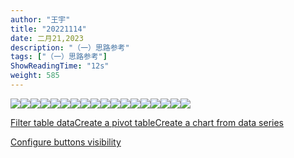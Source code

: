 ```yaml
---
author: "王宇"
title: "20221114"
date: 二月21,2023
description: "（一）思路参考"
tags: ["（一）思路参考"]
ShowReadingTime: "12s"
weight: 585
---
```

![](/download/attachments/97484815/%E5%B9%BB%E7%81%AF%E7%89%871.JPG?version=1&modificationDate=1676979646128&api=v2)![](/download/attachments/97484815/%E5%B9%BB%E7%81%AF%E7%89%872.JPG?version=1&modificationDate=1676979646497&api=v2)![](/download/attachments/97484815/%E5%B9%BB%E7%81%AF%E7%89%873.JPG?version=1&modificationDate=1676979646661&api=v2)![](/download/attachments/97484815/%E5%B9%BB%E7%81%AF%E7%89%874.JPG?version=1&modificationDate=1676979646799&api=v2)![](/download/attachments/97484815/%E5%B9%BB%E7%81%AF%E7%89%875.JPG?version=1&modificationDate=1676979647311&api=v2)![](/download/attachments/97484815/%E5%B9%BB%E7%81%AF%E7%89%876.JPG?version=1&modificationDate=1676979647430&api=v2)![](/download/attachments/97484815/%E5%B9%BB%E7%81%AF%E7%89%877.JPG?version=1&modificationDate=1676979647556&api=v2)![](/download/attachments/97484815/%E5%B9%BB%E7%81%AF%E7%89%878.JPG?version=1&modificationDate=1676979647655&api=v2)![](/download/attachments/97484815/%E5%B9%BB%E7%81%AF%E7%89%879.JPG?version=1&modificationDate=1676979647766&api=v2)![](/download/attachments/97484815/%E5%B9%BB%E7%81%AF%E7%89%8710.JPG?version=1&modificationDate=1676979647876&api=v2)![](/download/attachments/97484815/%E5%B9%BB%E7%81%AF%E7%89%8711.JPG?version=1&modificationDate=1676979648010&api=v2)![](/download/attachments/97484815/%E5%B9%BB%E7%81%AF%E7%89%8712.JPG?version=1&modificationDate=1676979648106&api=v2)![](/download/attachments/97484815/%E5%B9%BB%E7%81%AF%E7%89%8713.JPG?version=1&modificationDate=1676979648233&api=v2)![](/download/attachments/97484815/%E5%B9%BB%E7%81%AF%E7%89%8714.JPG?version=1&modificationDate=1676979648343&api=v2)![](/download/attachments/97484815/%E5%B9%BB%E7%81%AF%E7%89%8715.JPG?version=1&modificationDate=1676979648444&api=v2)![](/download/attachments/97484815/%E5%B9%BB%E7%81%AF%E7%89%8716.JPG?version=1&modificationDate=1676979648570&api=v2)![](/download/attachments/97484815/%E5%B9%BB%E7%81%AF%E7%89%8717.JPG?version=1&modificationDate=1676979648678&api=v2)![](/download/attachments/97484815/%E5%B9%BB%E7%81%AF%E7%89%8718.JPG?version=1&modificationDate=1676979648780&api=v2)

  

  

  

  

  

  

  

  

  

  

  

  

  

  

[Filter table data](#)[Create a pivot table](#)[Create a chart from data series](#)

[Configure buttons visibility](/users/tfac-settings.action)